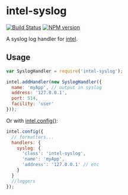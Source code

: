 # intel-syslog

[![Build Status](https://travis-ci.org/seanmonstar/intel-syslog.png?branch=master)](https://travis-ci.org/seanmonstar/intel-syslog)
[![NPM version](https://badge.fury.io/js/intel-syslog.png)](http://badge.fury.io/js/intel-syslog)

A syslog log handler for [intel][].

## Usage

```js
var SyslogHandler = require('intel-syslog');

intel.addHandler(new SyslogHandler({
  name: 'myApp', // output in syslog
  address: '127.0.0.1',
  port: 514,
  facility: 'user'
}));
```

Or with [intel.config()][config]:

```js
intel.config({
  // formatters...
  handlers: {
    syslog: {
      'class': 'intel-syslog',
      'name': 'myApp',
      'address': '127.0.0.1' // etc
    }
  }
  //loggers
});
```

[intel]: http://seanmonstar.github.io/intel
[config]: http://seanmonstar.github.io/intel#config
